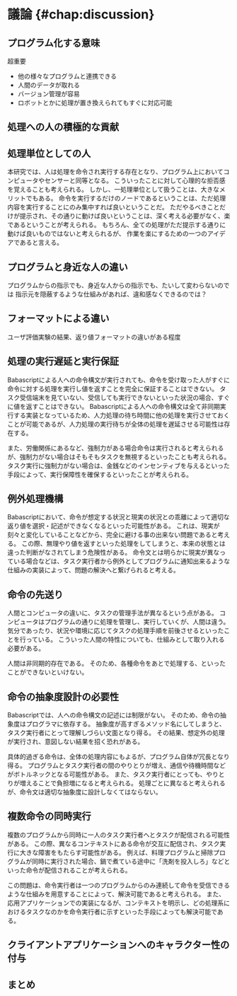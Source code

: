# 議論 {#chap:discussion}

## プログラム化する意味

超重要

- 他の様々なプログラムと連携できる
- 人間のデータが取れる
- バージョン管理が容易
- ロボットとかに処理が置き換えられてもすぐに対応可能

## 処理への人の積極的な貢献
## 処理単位としての人

本研究では、人は処理を命令され実行する存在となり、プログラム上においてコンピュータやセンサーと同等となる。
こういったことに対して心理的な拒否感を覚えることも考えられる。
しかし、一処理単位として扱うことは、大きなメリットでもある。
命令を実行するだけのノードであるということは、ただ処理内容を実行することにのみ集中すれば良いということだ。
ただやるべきことだけが提示され、その通りに動けば良いということは、深く考える必要がなく、楽であるということが考えられる。
もちろん、全ての処理がただ提示する通りに動けば良いものではないと考えられるが、
作業を楽にするための一つのアイデアであると言える。

## プログラムと身近な人の違い

プログラムからの指示でも、身近な人からの指示でも、たいして変わらないのでは
指示元を隠蔽するような仕組みがあれば、違和感なくできるのでは？

## フォーマットによる違い

ユーザ評価実験の結果、返り値フォーマットの違いがある程度


## 処理の実行遅延と実行保証

Babascriptによる人への命令構文が実行されても、命令を受け取った人がすぐに命令に対する処理を実行し値を返すことを完全に保証することはできない。
タスク受信端末を見ていない、受信しても実行できないといった状況の場合、すぐに値を返すことはできない。
Babascriptによる人への命令構文は全て非同期実行する実装となっているため、人力処理の待ち時間に他の処理を実行させておくことが可能であるが、人力処理の実行待ちが全体の処理を遅延させる可能性は存在する。

また、労働関係にあるなど、強制力がある場合命令は実行されると考えられるが、強制力がない場合はそもそもタスクを無視するといったことも考えられる。
タスク実行に強制力がない場合は、金銭などのインセンティブを与えるといった手段によって、実行保障性を確保するといったことが考えられる。

## 例外処理機構

Babascriptにおいて、命令が想定する状況と現実の状況との乖離によって適切な返り値を選択・記述ができなくなるといった可能性がある。
これは、現実が刻々と変化していることなどから、完全に避ける事の出来ない問題であると考える。
この際、無理やり値を返すといった処理をしてしまうと、本来の状態とは違った判断がなされてしまう危険性がある。
命令文とは明らかに現実が異なっている場合などは、タスク実行者から例外としてプログラムに通知出来るような仕組みの実装によって、問題の解決へと繋げられると考える。

## 命令の先送り

人間とコンピュータの違いに、タスクの管理手法が異なるという点がある。
コンピュータはプログラムの通りに処理を管理し、実行していくが、人間は違う。
気分であったり、状況や環境に応じてタスクの処理手順を前後させるといったことを行っている。
こういった人間の特性についても、仕組みとして取り入れる必要がある。

人間は非同期的存在である。
そのため、各種命令をあとで処理する、といったことができないといけない。

## 命令の抽象度設計の必要性

Babascriptでは、人への命令構文の記述には制限がない。
そのため、命令の抽象度はプログラマに依存する。
抽象度が高すぎるメソッド名にしてしまうと、タスク実行者にとって理解しづらい文面となり得る。
その結果、想定外の処理が実行され、意図しない結果を招く恐れがある。

具体的過ぎる命令は、全体の処理内容にもよるが、プログラム自体が冗長となり得る。
プログラムとタスク実行者の間のやりとりが増え、通信や待機時間などがボトルネックとなる可能性がある。
また、タスク実行者にとっても、やりとりが増えることで負担増になると考えられる。
処理ごとに異なると考えられるが、命令文は適切な抽象度に設計しなくてはならない。

<!-- % どんなタスクなら実行可能で、何が出来ないのか？ -->

## 複数命令の同時実行

複数のプログラムから同時に一人のタスク実行者へとタスクが配信される可能性がある。
この際、異なるコンテキストにある命令が交互に配信され、タスク実行に大きな障害をもたらす可能性がある。
例えば、料理プログラムと掃除プログラムが同時に実行された場合、鍋で煮ている途中に「洗剤を投入しろ」などといった命令が配信されることが考えられる。

この問題は、命令実行者は一つのプログラムからのみ連続して命令を受信できるような仕組みを用意することによって、解決可能であると考えられる。
また、応用アプリケーションでの実装になるが、コンテキストを明示し、どの処理系におけるタスクなのかを命令実行者に示すといった手段によっても解決可能である。

## クライアントアプリケーションへのキャラクター性の付与
## まとめ
